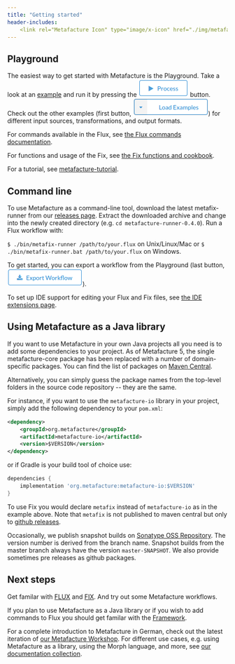 ```yaml
---
title: "Getting started"
header-includes:
    <link rel="Metafacture Icon" type="image/x-icon" href="./img/metafacture-icon.png">
---
```


## Playground

The easiest way to get started with Metafacture is the Playground. Take a look at an [example](https://metafacture.org/playground/?example=encode-xml) and run it by pressing the !["Process"](img/process.png) button. Check out the other examples (first button, !["Load Examples"](img/load-exmples.png)) for different input sources, transformations, and output formats.

For commands available in the Flux, see [the Flux commands documentation](https://github.com/metafacture/metafacture-documentation/blob/master/flux-commands.md).

For functions and usage of the Fix, see [the Fix functions and cookbook](https://github.com/metafacture/metafacture-documentation/blob/master/Fix-function-and-Cookbook.md).

For a tutorial, see [metafacture-tutorial](https://metafacture.github.io/metafacture-tutorial/).

## Command line

To use Metafacture as a command-line tool, download the latest metafix-runner from our [releases page](https://github.com/metafacture/metafacture-fix/releases). Extract the downloaded archive and change into the newly created directory (e.g. `cd metafacture-runner-0.4.0`). Run a Flux workflow with:

`$ ./bin/metafix-runner /path/to/your.flux` on Unix/Linux/Mac or
`$ ./bin/metafix-runner.bat /path/to/your.flux` on Windows.

To get started, you can export a workflow from the Playground (last button, !["Export Workflow"](img/export.png)).

To set up IDE support for editing your Flux and Fix files, see [the IDE extensions page](/ide-extensions/index.html).

## Using Metafacture as a Java library

If you want to use Metafacture in your own Java projects all you need is to add some dependencies to your project. As of Metafacture 5, the single metafacture-core package has been replaced with a number of domain-specific packages. You can find the list of packages on [Maven Central](https://search.maven.org/search?q=g:org.metafacture).

Alternatively, you can simply guess the package names from the top-level folders in the source code repository -- they are the same. 

For instance, if you want to use the `metafacture-io` library in your project, simply add the following dependency to your `pom.xml`:

```xml
<dependency>
    <groupId>org.metafacture</groupId>
    <artifactId>metafacture-io</artifactId>
    <version>$VERSION</version>
</dependency>
```

or if Gradle is your build tool of choice use:

```groovy
dependencies {
    implementation 'org.metafacture:metafacture-io:$VERSION'
}
```

To use Fix you would declare `metafix` instead of `metafacture-io` as in the example above. Note that `metafix` is not published to maven central but only to [github releases](https://github.com/metafacture/metafacture-fix/releases).

Occasionally, we publish snapshot builds on [Sonatype OSS Repository](https://oss.sonatype.org/index.html#nexus-search;gav~org.metafacture~~~~~kw,versionexpand). The version number is derived from the branch name. Snapshot builds from the master branch always have the version `master-SNAPSHOT`. We also provide sometimes pre releases as github packages.

## Next steps

Get familar with [FLUX](https://github.com/metafacture/metafacture-documentation/blob/master/Flux-User-Guide.md) and [FIX](https://github.com/metafacture/metafacture-documentation/blob/master/Fix-User-Guide.md). And try out some Metafacture workflows.

If you plan to use Metafacture as a Java library or if you wish to add commands to Flux you should get familar with the [Framework](https://github.com/metafacture/metafacture-documentation/blob/master/Framework-User-Guide.md).

For a complete introduction to Metafacture in German, check out the latest iteration of [our Metafacture Workshop](https://slides.lobid.org/2022-12-metafacture-workshop/#/). 
For different use cases, e.g. using Metafacture as a library, using the Morph language, and more, see [our documentation collection](https://github.com/metafacture/metafacture-documentation).
